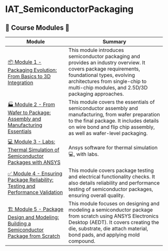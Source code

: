 # IAT_SemiconductorPackaging
## 🚀 Course Modules 🚀

| Module | Summary |
|---|---| 
| [📦 Module 1 - Packaging Evolution: From Basics to 3D Integration](module1/Packaging_evolution.md) | This module introduces semiconductor packaging and provides an industry overview. It covers package requirements, foundational types, evolving architectures from single-chip to multi-chip modules, and 2.5D/3D packaging approaches. |
| [🏭 Module 2 - From Wafer to Package: Assembly and Manufacturing Essentials](module2/manufacturing.md) | This module covers the essentials of semiconductor assembly and manufacturing, from wafer preparation to the final package. It includes details on wire bond and flip chip assembly, as well as wafer-level packaging. |
| [💻 Module 3 - Labs: Thermal Simulation of Semiconductor Packages with ANSYS](module3/Ansys_Software.md) | Ansys software for thermal simulation 💻, with labs. |
| [✅ Module 4 - Ensuring Package Reliability: Testing and Performance Validation](module4/Testing.md) | This module covers package testing and electrical functionality checks. It also details reliability and performance testing of semiconductor packages, ensuring overall quality. |
| [🏗️ Module 5 - Package Design and Modeling: Building a Semiconductor Package from Scratch](module5/from_scratch.md) | This module focuses on designing and modeling a semiconductor package from scratch using ANSYS Electronics Desktop (AEDT). It covers creating the die, substrate, die attach material, bond pads, and applying mold compound. |
